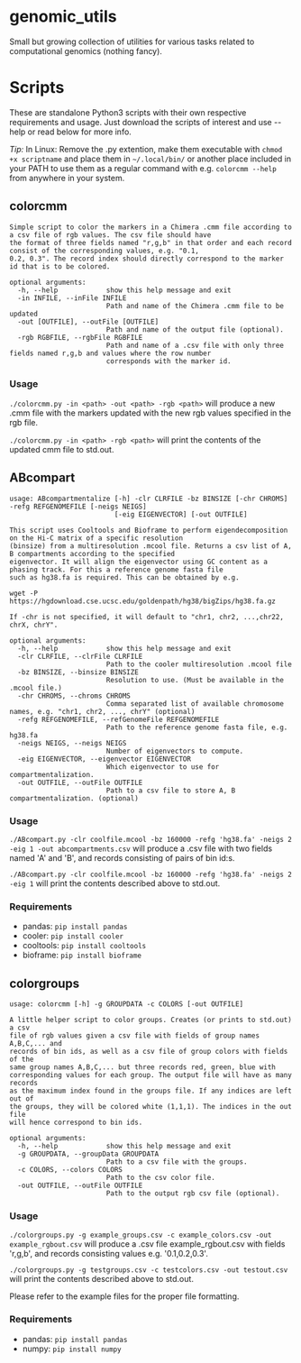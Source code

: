# genomic_utils
Small but growing collection of utilities for various tasks related to computational genomics (nothing fancy).

# Scripts
These are standalone Python3 scripts with their own respective requirements and usage. Just download the scripts of interest and use --help or read below for more info.

*Tip:* In Linux: Remove the .py extention, make them executable with `chmod +x scriptname` and place them in `~/.local/bin/` or another place included in your PATH to use them as a regular command with e.g. `colorcmm --help` from anywhere in your system.

## colorcmm
```
Simple script to color the markers in a Chimera .cmm file according to a csv file of rgb values. The csv file should have
the format of three fields named "r,g,b" in that order and each record consist of the corresponding values, e.g. "0.1,
0.2, 0.3". The record index should directly correspond to the marker id that is to be colored.

optional arguments:
  -h, --help            show this help message and exit
  -in INFILE, --inFile INFILE
                        Path and name of the Chimera .cmm file to be updated
  -out [OUTFILE], --outFile [OUTFILE]
                        Path and name of the output file (optional).
  -rgb RGBFILE, --rgbFile RGBFILE
                        Path and name of a .csv file with only three fields named r,g,b and values where the row number
                        corresponds with the marker id.
```

### Usage
`./colorcmm.py -in <path> -out <path> -rgb <path>` will produce a new .cmm file with the markers updated with the new rgb values specified in the rgb file.

`./colorcmm.py -in <path> -rgb <path>` will print the contents of the updated cmm file to std.out.

## ABcompart
```
usage: ABcompartmentalize [-h] -clr CLRFILE -bz BINSIZE [-chr CHROMS] -refg REFGENOMEFILE [-neigs NEIGS]
                          [-eig EIGENVECTOR] [-out OUTFILE]

This script uses Cooltools and Bioframe to perform eigendecomposition on the Hi-C matrix of a specific resolution
(binsize) from a multiresolution .mcool file. Returns a csv list of A, B compartments according to the specified
eigenvector. It will align the eigenvector using GC content as a phasing track. For this a reference genome fasta file
such as hg38.fa is required. This can be obtained by e.g.

wget -P https://hgdownload.cse.ucsc.edu/goldenpath/hg38/bigZips/hg38.fa.gz

If -chr is not specified, it will default to "chr1, chr2, ...,chr22, chrX, chrY".

optional arguments:
  -h, --help            show this help message and exit
  -clr CLRFILE, --clrFile CLRFILE
                        Path to the cooler multiresolution .mcool file
  -bz BINSIZE, --binsize BINSIZE
                        Resolution to use. (Must be available in the .mcool file.)
  -chr CHROMS, --chroms CHROMS
                        Comma separated list of available chromosome names, e.g. "chr1, chr2, ..., chrY" (optional)
  -refg REFGENOMEFILE, --refGenomeFile REFGENOMEFILE
                        Path to the reference genome fasta file, e.g. hg38.fa
  -neigs NEIGS, --neigs NEIGS
                        Number of eigenvectors to compute.
  -eig EIGENVECTOR, --eigenvector EIGENVECTOR
                        Which eigenvector to use for compartmentalization.
  -out OUTFILE, --outFile OUTFILE
                        Path to a csv file to store A, B compartmentalization. (optional)
```
### Usage
`./ABcompart.py -clr coolfile.mcool -bz 160000 -refg 'hg38.fa' -neigs 2 -eig 1 -out abcompartments.csv` will produce a .csv file with two fields named 'A' and 'B', and records consisting of pairs of bin id:s.

`./ABcompart.py -clr coolfile.mcool -bz 160000 -refg 'hg38.fa' -neigs 2 -eig 1` will print the contents described above to std.out.

### Requirements
- pandas: `pip install pandas`
- cooler: `pip install cooler`
- cooltools: `pip install cooltools`
- bioframe: `pip install bioframe`

## colorgroups
```
usage: colorcmm [-h] -g GROUPDATA -c COLORS [-out OUTFILE]

A little helper script to color groups. Creates (or prints to std.out) a csv
file of rgb values given a csv file with fields of group names A,B,C,... and
records of bin ids, as well as a csv file of group colors with fields of the
same group names A,B,C,... but three records red, green, blue with
corresponding values for each group. The output file will have as many records
as the maximum index found in the groups file. If any indices are left out of
the groups, they will be colored white (1,1,1). The indices in the out file
will hence correspond to bin ids.

optional arguments:
  -h, --help            show this help message and exit
  -g GROUPDATA, --groupData GROUPDATA
                        Path to a csv file with the groups.
  -c COLORS, --colors COLORS
                        Path to the csv color file.
  -out OUTFILE, --outFile OUTFILE
                        Path to the output rgb csv file (optional).
```
### Usage
`./colorgroups.py -g example_groups.csv -c example_colors.csv -out example_rgbout.csv` will produce a .csv file example_rgbout.csv with fields 'r,g,b', and records consisting values e.g. '0.1,0.2,0.3'.

`./colorgroups.py -g testgroups.csv -c testcolors.csv -out testout.csv` will print the contents described above to std.out.

Please refer to the example files for the proper file formatting.

### Requirements
- pandas: `pip install pandas`
- numpy: `pip install numpy`
